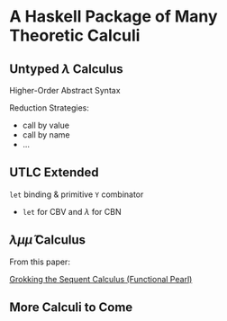 # A Haskell Package of Many Theoretic Calculi

## Untyped $\lambda$ Calculus

Higher-Order Abstract Syntax

Reduction Strategies:

- call by value
- call by name
- ...

## UTLC Extended

`let` binding & primitive `Y` combinator

- `let` for CBV and $\lambda$ for CBN

## $\lambda \mu \tilde{\mu}$ Calculus

From this paper:

[Grokking the Sequent Calculus (Functional Pearl)](https://dl.acm.org/doi/10.1145/3674639)

## More Calculi to Come

